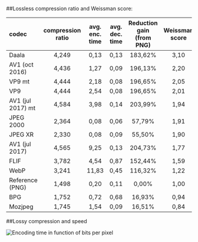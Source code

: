 ##Lossless compression ratio and Weissman score:

| codec             | compression ratio | avg. enc. time | avg. dec. time | Reduction gain (from PNG) | Weissman score |
|:------------------|:-----------------:|:--------------:|:--------------:|:-------------------------:|:--------------:|
| Daala             |   4,249   |   0,13    |   0,13    |   183,62% |   3,10    |
| AV1 (oct 2016)    |   4,436   |   1,27    |   0,09    |   196,13% |   2,20    |
| VP9 mt            |   4,444   |   2,18    |   0,08    |   196,65% |   2,05    |
| VP9               |   4,444   |   2,54    |   0,08    |   196,65% |   2,01    |
| AV1 (jul 2017) mt |   4,584   |   3,98    |   0,14    |   203,99% |   1,94    |
| JPEG 2000         |   2,364   |   0,08    |   0,06    |   57,79%  |   1,91    |
| JPEG XR           |   2,330   |   0,08    |   0,09    |   55,50%  |   1,90    |
| AV1 (jul 2017)    |   4,565   |   9,25    |   0,13    |   204,73% |   1,77    |
| FLIF              |   3,782   |   4,54    |   0,87    |   152,44% |   1,59    |
| WebP              |   3,241   |  11,83    |   0,45    |   116,32% |   1,22    |
| Reference (PNG)   |   1,498   |   0,20    |   0,11    |   0,00%   |   1,00    |
| BPG               |   1,752   |   0,72    |   0,68    |   16,93%  |   0,94    |
| Mozjpeg           |   1,745   |   1,54    |   0,09    |   16,51%  |   0,84    | 


##Lossy compression and speed

![Encoding time in function of bits per pixel](http://wyohknott.github.io/image-formats-comparison/subset1.encoding_time.(openjpeg,flif,vp9,daala,jxr,bpg,mozjpeg,webp,kdu,av1-20170809).svg)